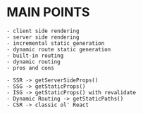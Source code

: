 # MAIN POINTS
	- client side rendering
	- server side rendering
	- incremental static generation
	- dynamic route static generation
	- built-in routing
	- dynamic routing
	- pros and cons

	- SSR -> getServerSideProps()
	- SSG -> getStaticProps()
	- ISG -> getStaticProps() with revalidate
	- Dynamic Routing -> getStaticPaths()
	- CSR -> classic ol' React